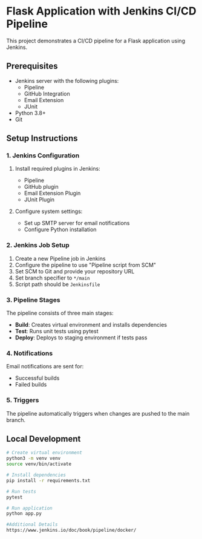 # Flask Application with Jenkins CI/CD Pipeline

This project demonstrates a CI/CD pipeline for a Flask application using Jenkins.

## Prerequisites

- Jenkins server with the following plugins:
  - Pipeline
  - GitHub Integration
  - Email Extension
  - JUnit
- Python 3.8+
- Git

## Setup Instructions

### 1. Jenkins Configuration

1. Install required plugins in Jenkins:
   - Pipeline
   - GitHub plugin
   - Email Extension Plugin
   - JUnit Plugin

2. Configure system settings:
   - Set up SMTP server for email notifications
   - Configure Python installation

### 2. Jenkins Job Setup

1. Create a new Pipeline job in Jenkins
2. Configure the pipeline to use "Pipeline script from SCM"
3. Set SCM to Git and provide your repository URL
4. Set branch specifier to `*/main`
5. Script path should be `Jenkinsfile`

### 3. Pipeline Stages

The pipeline consists of three main stages:

- **Build**: Creates virtual environment and installs dependencies
- **Test**: Runs unit tests using pytest
- **Deploy**: Deploys to staging environment if tests pass

### 4. Notifications

Email notifications are sent for:
- Successful builds
- Failed builds

### 5. Triggers

The pipeline automatically triggers when changes are pushed to the main branch.

## Local Development

```bash
# Create virtual environment
python3 -m venv venv
source venv/bin/activate

# Install dependencies
pip install -r requirements.txt

# Run tests
pytest

# Run application
python app.py

#Additional Details
https://www.jenkins.io/doc/book/pipeline/docker/
